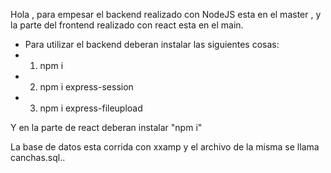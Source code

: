 Hola , para empesar el backend realizado con NodeJS esta en el master , y la parte del frontend realizado con 
react esta en el main.
- Para utilizar el backend deberan instalar las siguientes cosas: 
-   1. npm i 
-   2. npm i express-session
-   3. npm i express-fileupload


Y en la parte de react deberan instalar "npm i" 

La base de datos esta corrida con xxamp y el archivo de la misma se llama canchas.sql..
